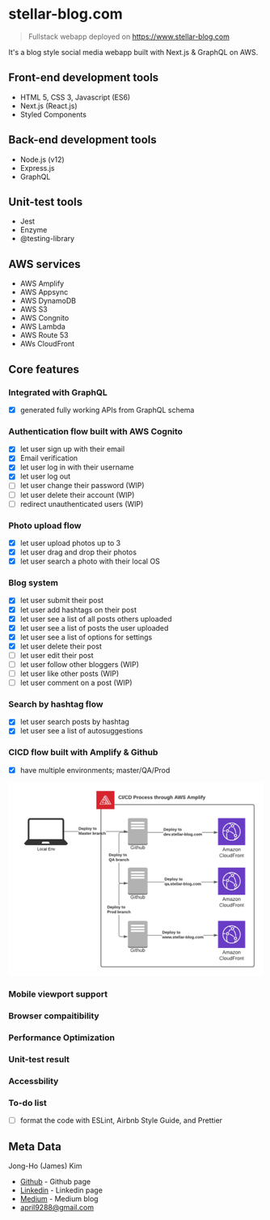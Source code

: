 # stellar-blog.com
> Fullstack webapp deployed on https://www.stellar-blog.com

It's a blog style social media webapp built with Next.js & GraphQL on AWS.

## Front-end development tools
- HTML 5, CSS 3, Javascript (ES6)
- Next.js (React.js)
- Styled Components

## Back-end development tools
- Node.js (v12)
- Express.js
- GraphQL

## Unit-test tools
- Jest
- Enzyme
- @testing-library

## AWS services
- AWS Amplify
- AWS Appsync
- AWS DynamoDB
- AWS S3
- AWS Congnito
- AWS Lambda
- AWS Route 53
- AWs CloudFront

## Core features
### Integrated with GraphQL 
- [x] generated fully working APIs from GraphQL schema

### Authentication flow built with AWS Cognito
- [x] let user sign up with their email
- [x] Email verification
- [x] let user log in with their username
- [x] let user log out
- [ ] let user change their password (WIP)
- [ ] let user delete their account (WIP)
- [ ] redirect unauthenticated users (WIP)

### Photo upload flow
- [x] let user upload photos up to 3
- [x] let user drag and drop their photos
- [x] let user search a photo with their local OS

### Blog system
- [x] let user submit their post
- [x] let user add hashtags on their post
- [x] let user see a list of all posts others uploaded
- [x] let user see a list of posts the user uploaded
- [x] let user see a list of options for settings
- [x] let user delete their post
- [ ] let user edit their post
- [ ] let user follow other bloggers (WIP)
- [ ] let user like other posts (WIP)
- [ ] let user comment on a post (WIP)

### Search by hashtag flow
- [x] let user search posts by hashtag
- [x] let user see a list of autosuggestions 

### CICD flow built with Amplify & Github
- [x] have multiple environments; master/QA/Prod

![](wiki/CICD_Process.png)

### Mobile viewport support

### Browser compaitibility

### Performance Optimization

### Unit-test result

### Accessbility

### To-do list
- [ ] format the code with ESLint, Airbnb Style Guide, and Prettier

## Meta Data
Jong-Ho (James) Kim

- [Github](https://github.com/april9288) - Github page
- [Linkedin](http://www.linkedin.com/in/james-kim-dev) - Linkedin page
- [Medium](https://medium.com/@april9288) - Medium blog
- april9288@gmail.com
